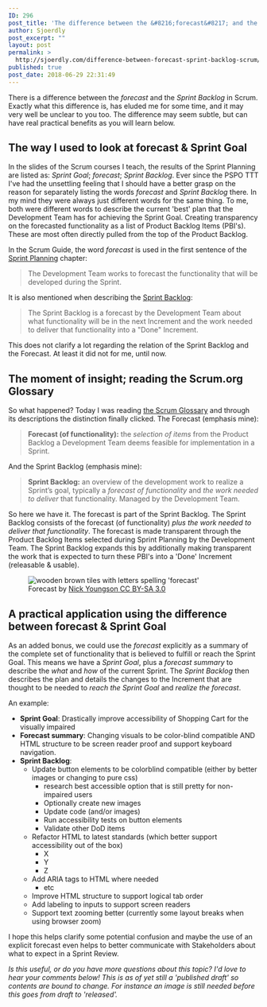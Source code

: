 ```yaml
---
ID: 296
post_title: 'The difference between the &#8216;forecast&#8217; and the &#8216;Sprint Backlog&#8217; in Scrum'
author: Sjoerdly
post_excerpt: ""
layout: post
permalink: >
  http://sjoerdly.com/difference-between-forecast-sprint-backlog-scrum/
published: true
post_date: 2018-06-29 22:31:49
---
```

<p>There is a difference between the <em>forecast</em> and the <em>Sprint Backlog</em> in Scrum. Exactly what this difference is, has eluded me for some time, and it may very well be unclear to you too. The difference may seem subtle, but can have real practical benefits as you will learn below.</p>

<!-- wp:heading -->
<h2>The way I used to look at forecast &amp; Sprint Goal</h2>
<!-- /wp:heading -->

<!-- wp:paragraph -->
<p>In the slides of the Scrum courses I teach, the results of the Sprint Planning are listed as: <em>Sprint Goal</em>; <em>f</em><em>orecast</em>; <em>Sprint Backlog</em>. Ever since the PSPO TTT I've had the unsettling feeling that I should have a better grasp on the reason for separately listing the words <em>forecast </em>and <em>Sprint Backlog </em>there<em>. </em>In my mind they were always just different words for the same thing. To me, both were different words to describe the current 'best' plan that the Development Team has for achieving the Sprint Goal. Creating transparency on the forecasted functionality as a list of Product Backlog Items (PBI's). These are most often directly pulled from the top of the Product Backlog.</p>
<!-- /wp:paragraph -->

<!-- wp:paragraph -->
<p>In the Scrum Guide, the word <em>forecast</em> is used in the first sentence of the <a href="http://www.scrumguides.org/scrum-guide.html#events-planning">Sprint Planning</a> chapter:</p>
<!-- /wp:paragraph -->

<!-- wp:quote -->
<blockquote class="wp-block-quote"><p>The Development Team works to forecast the functionality that will be developed during the Sprint.</p></blockquote>
<!-- /wp:quote -->

<!-- wp:paragraph -->
<p>It is also mentioned when describing the <a href="http://www.scrumguides.org/scrum-guide.html#artifacts-sprintbacklog">Sprint Backlog</a>:</p>
<!-- /wp:paragraph -->

<!-- wp:quote -->
<blockquote class="wp-block-quote"><p>The Sprint Backlog is a forecast by the Development Team about what functionality will be in the next Increment and the work needed to deliver that functionality into a "Done" Increment.</p></blockquote>
<!-- /wp:quote -->

<!-- wp:paragraph -->
<p>This does not clarify a lot regarding the relation of the Sprint Backlog and the Forecast. At least it did not for me, until now.</p>
<!-- /wp:paragraph -->

<!-- wp:heading -->
<h2>The moment of insight; reading the Scrum.org Glossary</h2>
<!-- /wp:heading -->

<!-- wp:paragraph -->
<p>So what happened? Today I was reading <a href="https://www.scrum.org/resources/scrum-glossary">the Scrum Glossary</a> and through its descriptions the distinction finally clicked. The Forecast (emphasis mine):</p>
<!-- /wp:paragraph -->

<!-- wp:quote -->
<blockquote class="wp-block-quote"><p><strong>Forecast (of functionality):</strong> the <em>selection of items</em> from the Product Backlog a Development Team deems feasible for implementation in a Sprint.</p></blockquote>
<!-- /wp:quote -->

<!-- wp:paragraph -->
<p>And the Sprint Backlog (emphasis mine):</p>
<!-- /wp:paragraph -->

<!-- wp:quote -->
<blockquote class="wp-block-quote"><p><strong>Sprint Backlog:</strong> an overview of the development work to realize a Sprint’s goal, typically a <em>forecast of functionality</em> and <em>the work needed to deliver</em> that functionality. Managed by the Development Team.</p></blockquote>
<!-- /wp:quote -->

<!-- wp:paragraph -->
<p>So here we have it. The forecast is part of the Sprint Backlog. The Sprint Backlog consists of the forecast (of functionality) <em>plus the work needed to deliver that functionality</em>. The forecast is made transparent through the Product Backlog Items selected during Sprint Planning by the Development Team. The Sprint Backlog expands this by additionally making transparent the work that is expected to turn these PBI's into a 'Done' Increment (releasable &amp; usable).</p>
<!-- /wp:paragraph -->

<!-- wp:image {"id":346} -->
<figure class="wp-block-image"><img src="http://sjoerdly.com/wp/wp-content/uploads/2018/08/forecast.jpg" alt="wooden brown tiles with letters spelling 'forecast'" class="wp-image-346"/><figcaption>Forecast by <a href="http://www.thebluediamondgallery.com/wooden-tile/f/forecast.html">Nick Youngson CC BY-SA 3.0</a></figcaption></figure>
<!-- /wp:image -->

<!-- wp:heading -->
<h2>A practical application using the difference between forecast &amp; Sprint Goal</h2>
<!-- /wp:heading -->

<!-- wp:paragraph -->
<p>As an added bonus, we could use the <em>forecast</em> explicitly as a summary of the complete set of functionality that is believed to fulfill or reach the Sprint Goal. This means we have a <em>Sprint Goal</em>, plus a <em>forecast summary</em> to describe the <em>what</em> and <em>how</em> of the current Sprint. The <em>Sprint Backlog</em> then describes the plan and details the changes to the Increment that are thought to be needed to <em>reach the Sprint Goal</em> and <em>realize the forecast</em>.</p>
<!-- /wp:paragraph -->

<!-- wp:paragraph -->
<p>An example:</p>
<!-- /wp:paragraph -->

<!-- wp:list -->
<ul><li><strong>Sprint Goal</strong>: Drastically improve accessibility of Shopping Cart for the visually impaired</li><li><strong>Forecast summary</strong>: Changing visuals to be color-blind compatible AND HTML structure to be screen reader proof and support keyboard  navigation.</li><li><strong>Sprint Backlog</strong>:
<ul><li>Update button elements to be colorblind compatible (either by better images or changing to pure css)
<ul><li>research best accessible option that is still pretty for non-impaired users</li><li>Optionally create new images</li><li>Update code (and/or images)</li><li>Run accessibility tests on button elements</li><li>Validate other DoD items</li></ul>
</li><li>Refactor HTML to latest standards (which better support accessibility out of the box)
<ul><li>X</li><li>Y</li><li>Z</li></ul>
</li><li>Add ARIA tags to HTML where needed
<ul><li>etc</li></ul>
</li><li>Improve HTML structure to support logical tab order</li><li>Add labeling to inputs to support screen readers</li><li>Support text zooming better (currently some layout breaks when using browser zoom)</li></ul>
</li></ul>
<!-- /wp:list -->

<!-- wp:paragraph -->
<p>I hope this helps clarify some potential confusion and maybe the use of an explicit forecast even helps to better communicate with Stakeholders about what to expect in a Sprint Review.</p>
<!-- /wp:paragraph -->

<!-- wp:paragraph -->
<p><em>Is this useful, or do you have more questions about this topic? I'd love to hear your comments below! This is as of yet still a 'published draft' so contents are bound to change. For instance an image is still needed before this goes from draft to 'released'.</em></p>
<!-- /wp:paragraph -->